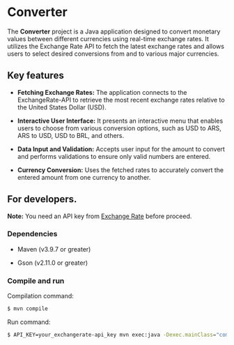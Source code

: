 # Converter

The **Converter** project is a Java application designed to convert monetary values between different currencies using real-time exchange rates. It utilizes the Exchange Rate API to fetch the latest exchange rates and allows users to select desired conversions from and to various major currencies.

## Key features

* **Fetching Exchange Rates:** The application connects to the ExchangeRate-API to retrieve the most recent exchange rates relative to the United States Dollar (USD).

* **Interactive User Interface:** It presents an interactive menu that enables users to choose from various conversion options, such as USD to ARS, ARS to USD, USD to BRL, and others.

* **Data Input and Validation:** Accepts user input for the amount to convert and performs validations to ensure only valid numbers are entered.

* **Currency Conversion:** Uses the fetched rates to accurately convert the entered amount from one currency to another.

## For developers.

**Note:** You need an API key from [Exchange Rate](https://www.exchangerate-api.com/) before proceed.

### Dependencies

* Maven (v3.9.7 or greater)

* Gson (v2.11.0 or greater)

### Compile and run

Compilation command:

```bash
$ mvn compile
```

Run command:
```bash
$ API_KEY=your_exchangerate-api_key mvn exec:java -Dexec.mainClass="com.lisandroveron.converter.Converter"
```